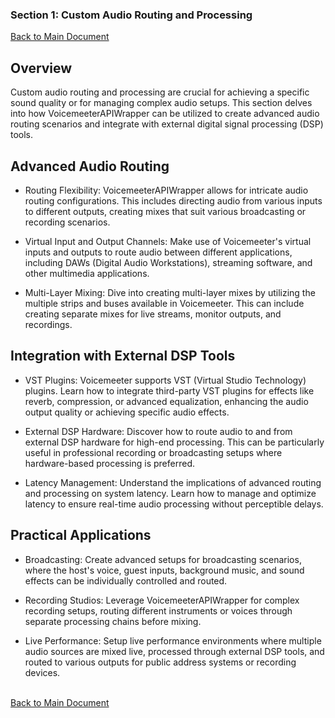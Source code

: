 ### Section 1: Custom Audio Routing and Processing
[Back to Main Document](Advanced_Topics.md)

## Overview
Custom audio routing and processing are crucial for achieving a specific sound quality or for managing complex audio setups. This section delves into how VoicemeeterAPIWrapper can be utilized to create advanced audio routing scenarios and integrate with external digital signal processing (DSP) tools.

## Advanced Audio Routing
  - Routing Flexibility: VoicemeeterAPIWrapper allows for intricate audio routing configurations. This includes directing audio from various inputs to different outputs, creating mixes that suit various broadcasting or recording scenarios.

  - Virtual Input and Output Channels: Make use of Voicemeeter's virtual inputs and outputs to route audio between different applications, including DAWs (Digital Audio Workstations), streaming software, and other multimedia applications.

  - Multi-Layer Mixing: Dive into creating multi-layer mixes by utilizing the multiple strips and buses available in Voicemeeter. This can include creating separate mixes for live streams, monitor outputs, and recordings.

## Integration with External DSP Tools
  - VST Plugins: Voicemeeter supports VST (Virtual Studio Technology) plugins. Learn how to integrate third-party VST plugins for effects like reverb, compression, or advanced equalization, enhancing the audio output quality or achieving specific audio effects.

  - External DSP Hardware: Discover how to route audio to and from external DSP hardware for high-end processing. This can be particularly useful in professional recording or broadcasting setups where hardware-based processing is preferred.

  - Latency Management: Understand the implications of advanced routing and processing on system latency. Learn how to manage and optimize latency to ensure real-time audio processing without perceptible delays.

## Practical Applications
  - Broadcasting: Create advanced setups for broadcasting scenarios, where the host's voice, guest inputs, background music, and sound effects can be individually controlled and routed.

  - Recording Studios: Leverage VoicemeeterAPIWrapper for complex recording setups, routing different instruments or voices through separate processing chains before mixing.

  - Live Performance: Setup live performance environments where multiple audio sources are mixed live, processed through external DSP tools, and routed to various outputs for public address systems or recording devices. <br><br>

[Back to Main Document](Advanced_Topics.md)
